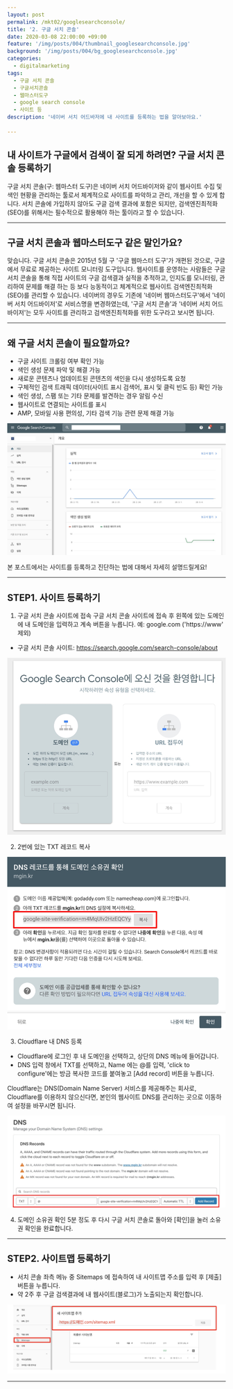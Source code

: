 ```yaml
---
layout: post
permalink: /mkt02/googlesearchconsole/
title: '2. 구글 서치 콘솔'
date: 2020-03-08 22:00:00 +09:00
feature: '/img/posts/004/thumbnail_googlesearchconsole.jpg'
background: '/img/posts/004/bg_googlesearchconsole.jpg'
categories:
  - digitalmarketing
tags:
  - 구글 서치 콘솔
  - 구글서치콘솔
  - 웹마스터도구
  - google search console
  - 사이트 등
description: '네이버 서치 어드바저에 내 사이트를 등록하는 법을 알아보아요.'

---
```


## 내 사이트가 구글에서 검색이 잘 되게 하려면? 구글 서치 콘솔 등록하기

구글 서치 콘솔(구: 웹마스터 도구)은 네이버 서치 어드바이저와 같이 웹사이트 수집 및 색인 현황을 관리하는 툴로서 체계적으로 사이트를 파악하고 관리, 개선을 할 수 있게 합니다. 서치 콘솔에 가입하지 않아도 구글 검색 결과에 포함은 되지만, 검색엔진최적화(SEO)를 위해서는 필수적으로 활용해야 하는 툴이라고 할 수 있습니다.

------

## 구글 서치 콘솔과 웹마스터도구 같은 말인가요?

맞습니다. 구글 서치 콘솔은 2015년 5월 구 '구글 웹마스터 도구'가 개편된 것으로, 구글에서 무료로 제공하는 사이트 모니터링 도구입니다. 웹사이트를 운영하는 사람들은 구글 서치 콘솔을 통해 직접 사이트의 구글 검색결과 실적을 추적하고, 인지도를 모니터링, 관리하여 문제를 해결 하는 등 보다 능동적이고 체계적으로 웹사이트 검색엔진최적화(SEO)를 관리할 수 있습니다. 네이버의 경우도 기존에 '네이버 웹마스터도구'에서 '네이버 서치 어드바이저'로 서비스명을 변경하였는데, '구글 서치 콘솔'과 '네이버 서치 어드바이저'는 모두 사이트를 관리하고 검색엔진최적화를 위한 도구라고 보시면 됩니다.

------

## 왜 구글 서치 콘솔이 필요할까요?
* 구글 사이트 크롤링 여부 확인 가능
* 색인 생성 문제 파악 및 해결 가능
* 새로운 콘텐츠나 업데이트된 콘텐츠의 색인을 다시 생성하도록 요청
* 구체적인 검색 트래픽 데이터(사이트 표시 검색어, 표시 및 클릭 빈도 등) 확인 가능
* 색인 생성, 스팸 또는 기타 문제를 발견하는 경우 알림 수신
* 웹사이트로 연결되는 사이트를 표시
* AMP, 모바일 사용 편의성, 기타 검색 기능 관련 문제 해결 가능

![구글서치콘솔메인](/img/posts/004/01.jpg)


본 포스트에서는 사이트를 등록하고 진단하는 법에 대해서 자세히 설명드릴게요!

-----

## STEP1. 사이트 등록하기

1. 구글 서치 콘솔 사이트에 접속
구글 서치 콘솔 사이트에 접속 후 왼쪽에 있는 도메인에 내 도메인을 입력하고 계속 버튼을 누릅니다. 예: google.com ('https://www' 제외)

* 구글 서치 콘솔 사이트: https://search.google.com/search-console/about

![사이트등록하기](/img/posts/004/02.jpg)


2. 2번에 있는 TXT 레코드 복사

![TXT레코드복사](/img/posts/004/03.jpg)

3. Cloudflare 내 DNS 등록
* Cloudflare에 로그인 후 내 도메인을 선택하고, 상단의 DNS 메뉴에 들어갑니다.
* DNS 입력 창에서 TXT를 선택하고, Name 에는 @를 입력, 'click to configure'에는 방금 복사한 코드를 붙여놓고 [Add record] 버튼을 누릅니다.

Cloudflare는 DNS(Domain Name Server) 서비스를 제공해주는 회사로, Cloudflare를 이용하지 않으신다면, 본인의 웹사이트 DNS를 관리하는 곳으로 이동하여 설정을 바꾸시면 됩니다.

![DNS등록](/img/posts/004/04.jpg)

4. 도메인 소유권 확인
5분 정도 후 다시 구글 서치 콘솔로 돌아와 [확인]을 눌러 소유권 확인을 완료합니다.

------

## STEP2. 사이트맵 등록하기
* 서치 콘솔 좌측 메뉴 중 Sitemaps 에 접속하여 내 사이트맵 주소를 입력 후 [제출] 버튼을 누릅니다.
* 약 2주 후 구글 검색결과에 내 웹사이트(블로그)가 노출되는지 확인합니다.

![사이트맵등록하기](/img/posts/004/05.jpg)
   

-----
